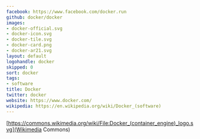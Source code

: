 ```yaml
---
facebook: https://www.facebook.com/docker.run
github: docker/docker
images:
- docker-official.svg
- docker-icon.svg
- docker-tile.svg
- docker-card.png
- docker-ar21.svg
layout: default
logohandle: docker
skipped: 0
sort: docker
tags:
- software
title: Docker
twitter: docker
website: https://www.docker.com/
wikipedia: https://en.wikipedia.org/wiki/Docker_(software)
---
```


[https://commons.wikimedia.org/wiki/File:Docker_(container_engine)_logo.svg](Wikimedia Commons)
